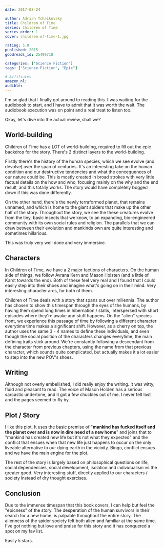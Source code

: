 ```yaml
---
date: 2017-08-24

author: Adrian Tchaikovsky
title: Children of Time
series: Children of Time
series_order: 1
cover: children-of-time-1.jpg

rating: 5.0
published: 2015
goodreads_id: 25499718

categories: ["Science Fiction"]
tags: ["Science Fiction", "Epic"]

# Affiliates
amazon_nl: 
audible: 
---
```


I'm so glad that I finally got around to reading this. I was waiting for the audiobook to start, and I have to admit that it was worth the wait. The audiobook execution was on point and a real treat to listen too.

<!--more-->

Okay, let's dive into the actual review, shall we?

## World-building

Children of Time has a LOT of world-building, required to fill out the epic backdrop for the story. There's 2 distinct layers to the world-building.

Firstly there's the history of the human species, which we see evolve (and devolve) over the span of centuries. It's an interesting take on the human condition and our destructive tendencies and what the concequences of our nature could be. This is mostly created in broad strokes with very little factual details on the how and who, focusing mainly on the why and the end result, and this totally works. The story would have completely bogged down if this was done differently.

On the other hand, there's the newly terraformed planet, that remains unnamed, and which is home to the giant spiders that make up the other half of the story. Throughout the story, we see the these creatures evolve from the tiny, basic insects that we know, to an expanding, bio-engineered community with its own social rules and religion. The parallels that we can draw between their evolution and mankinds own are quite interesting and sometimes hillarious.

This was truly very well done and very immersive.

## Characters

In Children of Time, we have a 2 major factions of characters. On the human side of things, we follow Avrana Kern and Mason Holsten (and a little of Karst towards the end). Both of these feel very real and I found that I could easily step into their shoes and imagine what's going on in their mind. Very interesting character arcs, for both of them.

Children of Time deals with a story that spans out over millennia. The author has chosen to show this timespan through the eyes of the humans, by having them spend long times in hibernation / statis, interspersed with short episodes where they're awake and stuff happens. On the "alien" species front, we experience this passage of time by following a different character everytime time makes a significant shift. However, as a cherry on top, the author uses the same 3 - 4 names to define these individuals, and even though the social position of the characters changes everytime, the main defining traits stick around. We're constantly following a descendant from the character from previous chapters, using the name from that previous character, which sounds quite complicated, but actually makes it a lot easier to step into the new POV's shoes.

## Writing

Although not overly embellished, I did really enjoy the writing. It was witty, fluid and pleasant to read. The voice of Mason Holden has a serious sarcastic undertone, and it got a few chuckles out of me. I never felt lost and the pages seemed to fly by.

## Plot / Story

I like this plot. It uses the basic premise of "**mankind has fucked itself and the planet over and is now in dire need of a new home**" and joins that to "mankind has created new life but it's not what they expected" and the conflict that ensues when that new life just happens to occur on the only liveable alternative to our dying earth in the vicinity. Bingo, conflict ensues and we have the main engine for the plot.

The rest of the story is largely based on philosophical questions on life, social dependencies, social development, isolation and individualism vs the greater good. Very interesting stuff, directly applied to our characters / society instead of dry thought exercises.

## Conclusion

Due to the immense timespan that this book covers, I can help but feel the "epicness" of the story. The desperation of the human survivors in their search for a new home, is palpable throughout the entire story. The alienness of the spider society felt both alien and familiar at the same time. I've got nothing but love and praise for this story and it has conquered a spot on my fav list.

Easily 5 stars.
